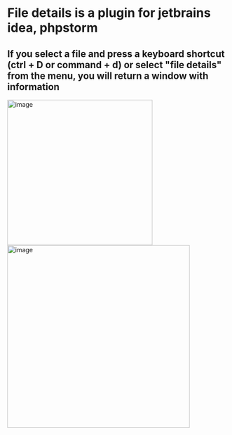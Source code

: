# File details is a plugin for jetbrains idea, phpstorm

## If you select a file and press a keyboard shortcut (ctrl + D or command + d) or select "file details" from the menu, you will return a window with information

<img width="331" alt="image" src="https://github.com/Pekhov14/file-details/assets/24500560/60058782-07f8-485f-be32-9c1aa945120f">


<img width="416" alt="image" src="https://github.com/Pekhov14/file-details/assets/24500560/f2062904-d0d0-4d0b-80e1-bbf98243ef03">
